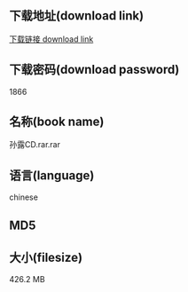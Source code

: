 ## 下载地址(download link)
[下载链接 download link](https://tutu365.netlify.app/?s=%E5%AD%99%E9%9C%B2CD.rar)

## 下载密码(download password)
1866

## 名称(book name)
孙露CD.rar.rar

## 语言(language)
chinese

## MD5


## 大小(filesize)
426.2 MB
